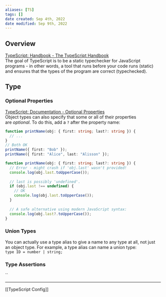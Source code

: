 ```yaml
---
aliases: [TS]
tags: []
date created: Sep 4th, 2022
date modified: Sep 9th, 2022
---
```

## Overview
[TypeScript: Handbook - The TypeScript Handbook](https://www.typescriptlang.org/docs/handbook/intro.html)  
The goal of TypeScript is to be a static typechecker for JavaScript programs - in other words, a tool that runs before your code runs (static) and ensures that the types of the program are correct (typechecked).

## Type
### Optional Properties
[TypeScript: Documentation - Optional Properties](https://www.typescriptlang.org/docs/handbook/2/everyday-types.html#optional-properties)  
Object types can also specify that some or all of their properties are _optional_. To do this, add a `?` after the property name:

```ts
function printName(obj: { first: string; last?: string }) {
  // ...
}
// Both OK
printName({ first: "Bob" });
printName({ first: "Alice", last: "Alisson" });

function printName(obj: { first: string; last?: string }) {
  // Error - might crash if 'obj.last' wasn't provided!
  console.log(obj.last.toUpperCase());
  
  // last is possibly 'undefined'.
  if (obj.last !== undefined) {
    // OK
    console.log(obj.last.toUpperCase());
  }
 
  // A safe alternative using modern JavaScript syntax:
  console.log(obj.last?.toUpperCase());
}
```

### Union Types
You can actually use a type alias to give a name to any type at all, not just an object type. For example, a type alias can name a union type:  
`type ID = number | string;`

### Type Assertions
``
___
[[TypeScript Config]]